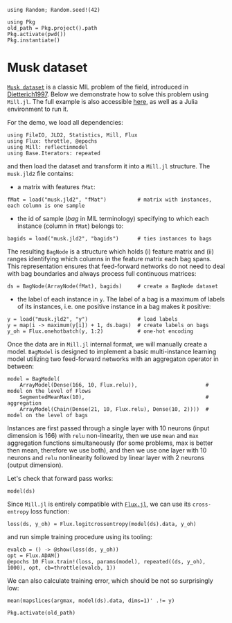 ```@setup musk
using Random; Random.seed!(42)

using Pkg
old_path = Pkg.project().path
Pkg.activate(pwd())
Pkg.instantiate()
```

# Musk dataset
[`Musk dataset`](https://archive.ics.uci.edu/ml/datasets/Musk+(Version+2)) is a classic MIL problem of the field, introduced in [Dietterich1997](@cite). Below we demonstrate how to solve this problem using `Mill.jl`. The full example is also accessible [here](https://github.com/pevnak/Mill.jl/tree/master/docs/src/examples/musk/), as well as a Julia environment to run it.

For the demo, we load all dependencies:

```@example musk
using FileIO, JLD2, Statistics, Mill, Flux
using Flux: throttle, @epochs
using Mill: reflectinmodel
using Base.Iterators: repeated
```

and then load the dataset and transform it into a `Mill.jl` structure. The `musk.jld2` file contains:

* a matrix with features `fMat`:

```@repl musk
fMat = load("musk.jld2", "fMat")          # matrix with instances, each column is one sample
```

* the id of sample (*bag* in MIL terminology) specifying to which each instance (column in `fMat`) belongs to:

```@repl musk
bagids = load("musk.jld2", "bagids")      # ties instances to bags
```

The resulting `BagNode` is a structure which holds (i) feature matrix and (ii) ranges identifying which columns in the feature matrix each bag spans. This representation ensures that feed-forward networks do not need to deal with bag boundaries and always process full continuous matrices:

```@repl musk
ds = BagNode(ArrayNode(fMat), bagids)     # create a BagNode dataset
```

* the label of each instance in `y`.  The label of a bag is a maximum of labels of its instances, i.e. one positive instance in a bag makes it positive:

```@repl musk
y = load("musk.jld2", "y")                # load labels
y = map(i -> maximum(y[i]) + 1, ds.bags)  # create labels on bags
y_oh = Flux.onehotbatch(y, 1:2)           # one-hot encoding
```

Once the data are in `Mill.jl` internal format, we will manually create a model. `BagModel` is designed to implement a basic multi-instance learning model utilizing two feed-forward networks with an aggregaton operator in between:

```@repl musk
model = BagModel(
    ArrayModel(Dense(166, 10, Flux.relu)),                      # model on the level of Flows
    SegmentedMeanMax(10),                                       # aggregation
    ArrayModel(Chain(Dense(21, 10, Flux.relu), Dense(10, 2))))  # model on the level of bags
```

Instances are first passed through a single layer with 10 neurons (input dimension is 166) with `relu` non-linearity, then we use `mean` and `max` aggregation functions simultaneously (for some problems, max is better then mean, therefore we use both), and then we use one layer with 10 neurons and `relu` nonlinearity followed by linear layer with 2 neurons (output dimension).

Let's check that forward pass works:

```@repl musk
model(ds)
```

Since `Mill.jl` is entirely compatible with [`Flux.jl`](https://fluxml.ai), we can use its `cross-entropy` loss function:

```@repl musk
loss(ds, y_oh) = Flux.logitcrossentropy(model(ds).data, y_oh)
```

and run simple training procedure using its tooling:

```@repl musk
evalcb = () -> @show(loss(ds, y_oh))
opt = Flux.ADAM()
@epochs 10 Flux.train!(loss, params(model), repeated((ds, y_oh), 1000), opt, cb=throttle(evalcb, 1))
```

We can also calculate training error, which should be not so surprisingly low:

```@repl musk
mean(mapslices(argmax, model(ds).data, dims=1)' .!= y)
```

```@setup musk
Pkg.activate(old_path)
```
